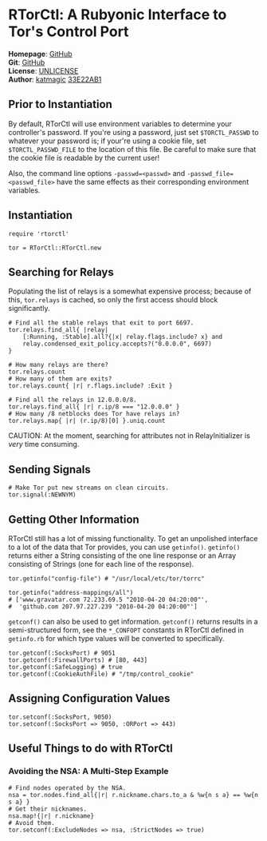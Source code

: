 RTorCtl: A Rubyonic Interface to Tor's Control Port
====================================================

**Homepage**: [GitHub](http://github.com/katmagic/RTorCtl)  
**Git**: [GitHub](git://github.com/katmagic/RTorCtl.git)  
**License**: [UNLICENSE](http://unlicense.org)  
**Author**: [katmagic](mailto:the.magical.kat@gmail.com) [33E22AB1]()

Prior to Instantiation
----------------------

By default, RTorCtl will use environment variables to determine your
controller's password. If you're using a password, just set `$TORCTL_PASSWD` to
whatever your password is; if your're using a cookie file, set
`$TORCTL_PASSWD_FILE` to the location of this file. Be careful to make sure that
the cookie file is readable by the current user!

Also, the command line options `-passwd=<passwd>` and
`-passwd_file=<passwd_file>` have the same effects as their corresponding
environment variables.

Instantiation
-------------

	require 'rtorctl'

	tor = RTorCtl::RTorCtl.new

Searching for Relays
--------------------

Populating the list of relays is a somewhat expensive process; because of this,
`tor.relays` is cached, so only the first access should block significantly.

	# Find all the stable relays that exit to port 6697.
	tor.relays.find_all{ |relay|
		[:Running, :Stable].all?{|x| relay.flags.include? x} and
		relay.condensed_exit_policy.accepts?("0.0.0.0", 6697)
	}

	# How many relays are there?
	tor.relays.count
	# How many of them are exits?
	tor.relays.count{ |r| r.flags.include? :Exit }

	# Find all the relays in 12.0.0.0/8.
	tor.relays.find_all{ |r| r.ip/8 === "12.0.0.0" }
	# How many /8 netblocks does Tor have relays in?
	tor.relays.map{ |r| (r.ip/8)[0] }.uniq.count

CAUTION: At the moment, searching for attributes not in RelayInitializer is
*very* time consuming.

Sending Signals
---------------

	# Make Tor put new streams on clean circuits.
	tor.signal(:NEWNYM)

Getting Other Information
-------------------------

RTorCtl still has a lot of missing functionality. To get an unpolished interface
to a lot of the data that Tor provides, you can use `getinfo()`. `getinfo()`
returns either a String consisting of the one line response or an Array
consisting of Strings (one for each line of the response).

	tor.getinfo("config-file") # "/usr/local/etc/tor/torrc"

	tor.getinfo("address-mappings/all")
	# ['www.gravatar.com 72.233.69.5 "2010-04-20 04:20:00"',
	#  'github.com 207.97.227.239 "2010-04-20 04:20:00"']

`getconf()` can also be used to get information. `getconf()` returns results in
a semi-structured form, see the `*_CONFOPT` constants in RTorCtl defined in
`getinfo.rb` for which type values will be converted to specifically.

	tor.getconf(:SocksPort) # 9051
	tor.getconf(:FirewallPorts) # [80, 443]
	tor.getconf(:SafeLogging) # true
	tor.getconf(:CookieAuthFile) # "/tmp/control_cookie"

Assigning Configuration Values
------------------------------

	tor.setconf(:SocksPort, 9050)
	tor.setconf(:SocksPort => 9050, :ORPort => 443)

Useful Things to do with RTorCtl
--------------------------------

### Avoiding the NSA: A Multi-Step Example ###

	# Find nodes operated by the NSA.
	nsa = tor.nodes.find_all{|r| r.nickname.chars.to_a & %w{n s a} == %w{n s a} }
	# Get their nicknames.
	nsa.map!{|r| r.nickname}
	# Avoid them.
	tor.setconf(:ExcludeNodes => nsa, :StrictNodes => true)
